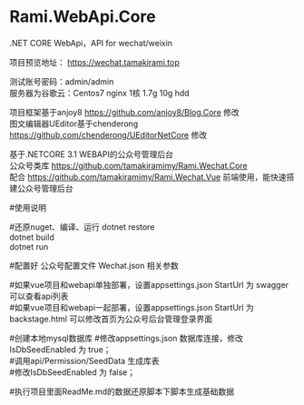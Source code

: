 # Rami.WebApi.Core
.NET CORE WebApi，API for wechat/weixin


项目预览地址：
https://wechat.tamakirami.top

测试账号密码：admin/admin<br>
服务器为谷歌云：Centos7 nginx 1核 1.7g 10g hdd<br>

项目框架基于anjoy8 https://github.com/anjoy8/Blog.Core 修改<br>
图文编辑器UEditor基于chenderong https://github.com/chenderong/UEditorNetCore 修改<br>


基于.NETCORE 3.1 WEBAPI的公众号管理后台 <br>
公众号类库 https://github.com/tamakiramimy/Rami.Wechat.Core <br>
配合 https://github.com/tamakiramimy/Rami.Wechat.Vue 前端使用，能快速搭建公众号管理后台 <br>

#使用说明<br>

#还原nuget、编译、运行 
dotnet restore <br>
dotnet build <br>
dotnet run <br>

#配置好 公众号配置文件 Wechat.json 相关参数<br>

#如果vue项目和webapi单独部署，设置appsettings.json StartUrl 为 swagger 可以查看api列表 <br>
#如果vue项目和webapi一起部署，设置appsettings.json StartUrl 为 backstage.html 可以修改首页为公众号后台管理登录界面 <br>

#创建本地mysql数据库 #修改appsettings.json 数据库连接，修改IsDbSeedEnabled 为 true； <br>
#调用api/Permission/SeedData 生成库表 <br>
#修改IsDbSeedEnabled 为 false； <br>

#执行项目里面ReadMe.md的数据还原脚本下脚本生成基础数据 <br>
